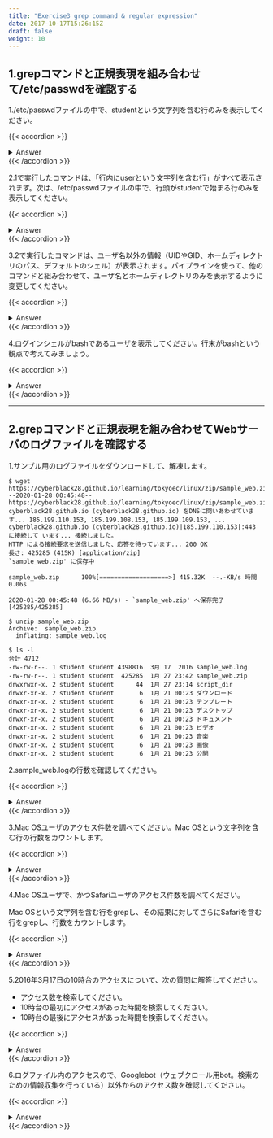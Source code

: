 ```yaml
---
title: "Exercise3 grep command & regular expression"
date: 2017-10-17T15:26:15Z
draft: false
weight: 10
---
```


## 1.grepコマンドと正規表現を組み合わせて/etc/passwdを確認する

1./etc/passwdファイルの中で、studentという文字列を含む行のみを表示してください。

{{< accordion >}}
<details style="margin-top: 10px;">
<summary>Answer</summary>
<div>
<pre>
$ grep student /etc/passwd
student:x:1000:1000:student:/home/student:/bin/bash
</pre>
</div>
</details>
{{< /accordion >}}

2.1で実行したコマンドは、「行内にuserという文字列を含む行」がすべて表示されます。次は、/etc/passwdファイルの中で、行頭がstudentで始まる行のみを表示してください。

{{< accordion >}}
<details style="margin-top: 10px;">
<summary>Answer</summary>
<div>
<pre>
$ grep student /etc/passwd
student:x:1000:1000:student:/home/student:/bin/bash
</pre>
</div>
</details>
{{< /accordion >}}

3.2で実行したコマンドは、ユーザ名以外の情報（UIDやGID、ホームディレクトリのパス、デフォルトのシェル）が表示されます。パイプラインを使って、他のコマンドと組み合わせて、ユーザ名とホームディレクトリのみを表示するように変更してください。

{{< accordion >}}
<details style="margin-top: 10px;">
<summary>Answer</summary>
<div>
<pre>
$ grep '^student' /etc/passwd | cut -d : -f 1,6
student:/home/student
</pre>
</div>
</details>
{{< /accordion >}}

4.ログインシェルがbashであるユーザを表示してください。行末がbashという観点で考えてみましょう。

{{< accordion >}}
<details style="margin-top: 10px;">
<summary>Answer</summary>
<div>
<pre>
$ grep -n 'bash$' /etc/passwd
1:root:x:0:0:root:/root:/bin/bash
44:student:x:1000:1000:student:/home/student:/bin/bash
</pre>
</div>
</details>
{{< /accordion >}}

***

## 2.grepコマンドと正規表現を組み合わせてWebサーバのログファイルを確認する

1.サンプル用のログファイルをダウンロードして、解凍します。

```
$ wget https://cyberblack28.github.io/learning/tokyoec/linux/zip/sample_web.zip
--2020-01-28 00:45:48--  https://cyberblack28.github.io/learning/tokyoec/linux/zip/sample_web.zip
cyberblack28.github.io (cyberblack28.github.io) をDNSに問いあわせています... 185.199.110.153, 185.199.108.153, 185.199.109.153, ...
cyberblack28.github.io (cyberblack28.github.io)|185.199.110.153|:443 に接続して います... 接続しました。
HTTP による接続要求を送信しました、応答を待っています... 200 OK
長さ: 425285 (415K) [application/zip]
`sample_web.zip' に保存中
  
sample_web.zip      100%[===================>] 415.32K  --.-KB/s 時間 0.06s
  
2020-01-28 00:45:48 (6.66 MB/s) - `sample_web.zip' へ保存完了 [425285/425285]
```

```
$ unzip sample_web.zip
Archive:  sample_web.zip
  inflating: sample_web.log
```

```
$ ls -l
合計 4712
-rw-rw-r--. 1 student student 4398816  3月 17  2016 sample_web.log
-rw-rw-r--. 1 student student  425285  1月 27 23:42 sample_web.zip
drwxrwxr-x. 2 student student      44  1月 27 23:14 script_dir
drwxr-xr-x. 2 student student       6  1月 21 00:23 ダウンロード
drwxr-xr-x. 2 student student       6  1月 21 00:23 テンプレート
drwxr-xr-x. 2 student student       6  1月 21 00:23 デスクトップ
drwxr-xr-x. 2 student student       6  1月 21 00:23 ドキュメント
drwxr-xr-x. 2 student student       6  1月 21 00:23 ビデオ
drwxr-xr-x. 2 student student       6  1月 21 00:23 音楽
drwxr-xr-x. 2 student student       6  1月 21 00:23 画像
drwxr-xr-x. 2 student student       6  1月 21 00:23 公開
```

2.sample_web.logの行数を確認してください。

{{< accordion >}}
<details style="margin-top: 10px;">
<summary>Answer</summary>
<div>
<pre>
$ wc -l sample_web.log
20001 sample_web.log
</pre>
</div>
</details>
{{< /accordion >}}

3.Mac OSユーザのアクセス件数を調べてください。Mac OSという文字列を含む行の行数をカウントします。

{{< accordion >}}
<details style="margin-top: 10px;">
<summary>Answer</summary>
<div>
<pre>
$ grep -c 'Mac OS' sample_web.log
3092
</pre>
</div>
</details>
{{< /accordion >}}

4.Mac OSユーザで、かつSafariユーザのアクセス件数を調べてください。

Mac OSという文字列を含む行をgrepし、その結果に対してさらにSafariを含む行をgrepし、行数をカウントします。

{{< accordion >}}
<details style="margin-top: 10px;">
<summary>Answer</summary>
<div>
<pre>
$ grep 'Mac OS' sample_web.log | grep -c Safari
1239
</pre>
</div>
</details>
{{< /accordion >}}

5.2016年3月17日の10時台のアクセスについて、次の質問に解答してください。

- アクセス数を検索してください。
- 10時台の最初にアクセスがあった時間を検索してください。
- 10時台の最後にアクセスがあった時間を検索してください。

{{< accordion >}}
<details style="margin-top: 10px;">
<summary>Answer</summary>
<div>
<pre>
//a.アクセス数を検索してください。
$ grep '17/Mar/2016:10:' sample_web.log | wc -l
3470
</pre>

<pre>
//b.10時台の最初にアクセスがあった時間を検索してください。
$ grep '17/Mar/2016:10:' sample_web.log | head -n 1
36.33.129.83 - - [17/Mar/2016:10:08:15 +0900] "GET /item/sports/520 HTTP/1.1" 200 77 "http://www.google.com/search?ie=UTF-8&q=google&sclient=psy-ab&q=Sports+Office&oq=Sports+Office&aq=f&aqi=g-vL1&aql=&pbx=1&bav=on.2,or.r_gc.r_pw.r_qf.,cf.osb&biw=4862&bih=63" "Mozilla/5.0 (Windows NT 6.0; rv:10.0.1) Gecko/20100101 Firefox/10.0.1"
</pre>

<pre>
//c.10時台の最後にアクセスがあった時間を検索してください。
$ grep '17/Mar/2016:10:' sample_web.log | tail -n 1
60.33.46.128 - - [17/Mar/2016:10:40:29 +0900] "GET /category/electronics HTTP/1.1" 200 47 "-" "Mozilla/5.0 (compatible; MSIE 9.0; Windows NT 6.1; Trident/5.0)"
</pre>
</div>
</details>
{{< /accordion >}}

6.ログファイル内のアクセスので、Googlebot（ウェブクロール用bot。検索のための情報収集を行っている）以外からのアクセス数を確認してください。

{{< accordion >}}
<details style="margin-top: 10px;">
<summary>Answer</summary>
<div>
<pre>
$ grep -v Googlebot sample_web.log | wc -l
18657
</pre>
</div>
</details>
{{< /accordion >}}